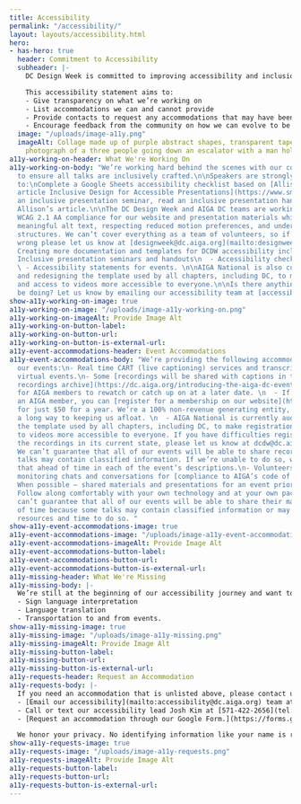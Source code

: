 ```yaml
---
title: Accessibility
permalink: "/accessibility/"
layout: layouts/accessibility.html
hero:
- has-hero: true
  header: Commitment to Accessibility
  subheader: |-
    DC Design Week is committed to improving accessibility and inclusion efforts each year. We recognize this is a journey and we are still far from our ideal.

    This accessibility statement aims to:
    - Give transparency on what we’re working on
    - List accommodations we can and cannot provide
    - Provide contacts to request any accommodations that may have been missed or undocumented
    - Encourage feedback from the community on how we can evolve to be more inclusive in the future.
  image: "/uploads/image-a11y.png"
  imageAlt: Collage made up of purple abstract shapes, transparent tape flanking a
    photograph of a three people going down an escalator with a man holding a newspaper.
a11y-working-on-header: What We're Working On
a11y-working-on-body: "We’re working hard behind the scenes with our content curators
  to ensure all talks are inclusively crafted.\n\nSpeakers are strongly recommended
  to:\nComplete a Google Sheets accessibility checklist based on [Allison Ravenhall’s
  article Inclusive Design for Accessible Presentations](https://www.smashingmagazine.com/2018/11/inclusive-design-accessible-presentations/).\nAttend
  an inclusive presentation seminar, read an inclusive presentation handout, and review
  Allison’s article.\n\nThe DC Design Week and AIGA DC teams are working on:\n- Targeting
  WCAG 2.1 AA compliance for our website and presentation materials which includes
  meaningful alt text, respecting reduced motion preferences, and understandable heading
  structures. We can’t cover everything as a team of volunteers, so if you see something
  wrong please let us know at [designweek@dc.aiga.org](mailto:designweek@dc.aiga.org).\n\n-
  Creating more documentation and templates for DCDW accessibility including:\n  -
  Inclusive presentation seminars and handouts\n  - Accessibility checklists for speakers\n
  \ - Accessibility statements for events. \n\nAIGA National is also currently auditing
  and redesigning the template used by all chapters, including DC, to make registration
  and access to videos more accessible to everyone.\n\nIs there anything else we should
  be doing? Let us know by emailing our accessibility team at [accessibility@dc.aiga.org](mailto:accessibility@dc.aiga.org)."
show-a11y-working-on-image: true
a11y-working-on-image: "/uploads/image-a11y-working-on.png"
a11y-working-on-imageAlt: Provide Image Alt
a11y-working-on-button-label: 
a11y-working-on-button-url: 
a11y-working-on-button-is-external-url: 
a11y-event-accommodations-header: Event Accommodations
a11y-event-accommodations-body: "We’re providing the following accommodations for
  our events:\n- Real time CART (live captioning) services and transcriptions for
  virtual events.\n- Some [recordings will be shared with captions in the AIGA DC
  recordings archive](https://dc.aiga.org/introducing-the-aiga-dc-event-recordings-archive/)
  for AIGA members to rewatch or catch up on at a later date. \n  - If you’re not
  an AIGA member, you can [register for a membership on our website](https://dc.aiga.org/membership/membership-rates/)
  for just $50 for a year. We’re a 100% non-revenue generating entity, so this goes
  a long way to keeping us afloat. \n  - AIGA National is currently auditing and redesigning
  the template used by all chapters, including DC, to make registration and access
  to videos more accessible to everyone. If you have difficulties registering or accessing
  the recordings in its current state, please let us know at dcdw@dc.aiga.org.\n  -
  We can’t guarantee that all of our events will be able to share recordings as some
  talks may contain classified information. If we’re unable to do so, we’ll disclose
  that ahead of time in each of the event’s descriptions.\n- Volunteers at every event
  monitoring chats and conversations for [compliance to AIGA’s code of conduct](https://dc.aiga.org/events/code-of-conduct/).\n-
  When possible — shared materials and presentations for an event prior to it starting.
  Follow along comfortably with your own technology and at your own pace.\n  - We
  can’t guarantee that all of our events will be able to share their materials ahead
  of time because some talks may contain classified information or may not have the
  resources and time to do so. "
show-a11y-event-accommodations-image: true
a11y-event-accommodations-image: "/uploads/image-a11y-event-accommodations.png"
a11y-event-accommodations-imageAlt: Provide Image Alt
a11y-event-accommodations-button-label: 
a11y-event-accommodations-button-url: 
a11y-event-accommodations-button-is-external-url: 
a11y-missing-header: What We're Missing
a11y-missing-body: |-
  We’re still at the beginning of our accessibility journey and want to be transparent about the limitations around our budget, experience, volunteer resources, and timeline. Accommodations that we may be unable to be provided include:
  - Sign language interpretation
  - Language translation
  - Transportation to and from events.
show-a11y-missing-image: true
a11y-missing-image: "/uploads/image-a11y-missing.png"
a11y-missing-imageAlt: Provide Image Alt
a11y-missing-button-label: 
a11y-missing-button-url: 
a11y-missing-button-is-external-url: 
a11y-requests-header: Request an Accommodation
a11y-requests-body: |-
  If you need an accommodation that is unlisted above, please contact us using a method that works best for you:
  - [Email our accessibility](mailto:accessibility@dc.aiga.org) team at accessibility@dc.aiga.org.
  - Call or text our accessibility lead Josh Kim at [571-422-2656](tel:571-422-2656).
  - [Request an accommodation through our Google Form.](https://forms.gle/VTys8LzewYs2isUm7)

  We honor your privacy. No identifying information like your name is required to request an accomodation, and all details will be deleted once completed.
show-a11y-requests-image: true
a11y-requests-image: "/uploads/image-a11y-requests.png"
a11y-requests-imageAlt: Provide Image Alt
a11y-requests-button-label: 
a11y-requests-button-url: 
a11y-requests-button-is-external-url: 
---
```


